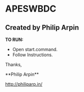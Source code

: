 APESWBDC
==============

Created by Philip Arpin
--------------


**TO RUN:**
- Open start.command.
- Follow Instructions.


<p>Thanks,</p>
**Philip Arpin**

http://philiparp.in/
